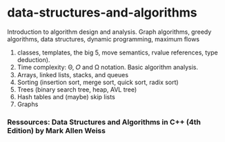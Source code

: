 # data-structures-and-algorithms
Introduction to algorithm design and analysis. Graph algorithms, greedy algorithms, data structures, dynamic programming, maximum flows

1) classes, templates, the big 5, move semantics, rvalue references, type deduction). 
2) Time complexity: Θ, 𝑂 and Ω notation. Basic algorithm analysis. 
3) Arrays, linked lists, stacks, and queues 
4) Sorting (insertion sort, merge sort, quick sort, radix sort) 
5) Trees (binary search tree, heap, AVL tree) 
6) Hash tables and (maybe) skip lists 
7) Graphs

### Ressources: Data Structures and Algorithms in C++ (4th Edition) by Mark Allen Weiss
